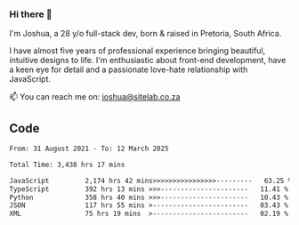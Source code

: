 ### Hi there 👋

I'm Joshua, a 28 y/o full-stack dev, born & raised in Pretoria, South Africa. 

I have almost five years of professional experience bringing beautiful, intuitive designs to life. I'm enthusiastic about front-end development, have a keen eye for detail and a passionate love-hate relationship with JavaScript.

📫 You can reach me on: joshua@sitelab.co.za

## **Code**

<!--START_SECTION:waka-->

```txt
From: 31 August 2021 - To: 12 March 2025

Total Time: 3,438 hrs 17 mins

JavaScript         2,174 hrs 42 mins>>>>>>>>>>>>>>>>---------   63.25 %
TypeScript         392 hrs 13 mins >>>----------------------   11.41 %
Python             358 hrs 40 mins >>>----------------------   10.43 %
JSON               117 hrs 55 mins >------------------------   03.43 %
XML                75 hrs 19 mins  >------------------------   02.19 %
```

<!--END_SECTION:waka-->
